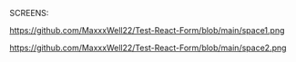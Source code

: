 SCREENS: 

https://github.com/MaxxxWell22/Test-React-Form/blob/main/space1.png

https://github.com/MaxxxWell22/Test-React-Form/blob/main/space2.png
